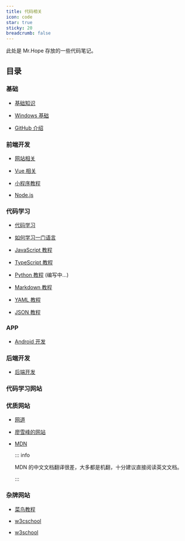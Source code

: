 ```yaml
---
title: 代码相关
icon: code
star: true
sticky: 20
breadcrumb: false
---
```


此处是 Mr.Hope 存放的一些代码笔记。

<!-- more -->

## 目录

### 基础

- [基础知识](basic/readme.md)

- [Windows 基础](windows/readme.md)

- [GitHub 介绍](windows/readme.md)

### 前端开发

- [网站相关](website/readme.md)

- [Vue 相关](vue/readme.md)

- [小程序教程](mini-app/readme.md)

- [Node.js](node-js/readme.md)

### 代码学习

- [代码学习](language/readme.md)

- [如何学习一门语言](language/learning.md)

- [JavaScript 教程](language/js/readme.md)

- [TypeScript 教程](language/typescript/readme.md)

- [Python 教程](language/python/readme.md) (编写中...)

- [Markdown 教程](language/markdown/readme.md)

- [YAML 教程](language/yaml/readme.md)

- [JSON 教程](language/json/readme.md)

### APP

- [Android 开发](Android/readme.md)

### 后端开发

- [后端开发](backEnd/readme.md)

### 代码学习网站

### 优质网站

- [网道](https://wangdoc.com/)

- [廖雪峰的网站](https://www.liaoxuefeng.com/)

- [MDN](https://developer.mozilla.org/zh-CN/)

  ::: info

  MDN 的中文文档翻译很差，大多都是机翻，十分建议直接阅读英文文档。

  :::

### 杂牌网站

- [菜鸟教程](https://www.runoob.com/) <Badge text="内容比较新" />

- [w3cschool](https://www.w3cschool.cn) <Badge text="内容最新" /> <Badge text="有手机APP" /> <Badge text="广告信息多" type="warn" />

- [w3school](http://www.w3school.com.cn/) <Badge text="内容比较旧" type="warn" />
